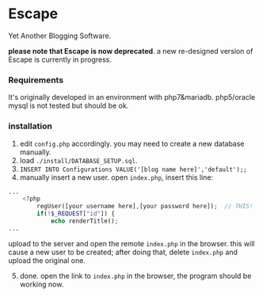 # Escape
Yet Another Blogging Software.

**please note that Escape is now deprecated**. a new re-designed version of Escape is currently in progress.

### Requirements
It's originally developed in an environment with php7&mariadb. php5/oracle mysql is not tested but should be ok.

### installation

1. edit ```config.php``` accordingly. you may need to create a new database manually.
2. load ```./install/DATABASE_SETUP.sql```.
3. ```INSERT INTO Configurations VALUE('[blog name here]','default');;```
4. manually insert a new user.
open ```index.php```, insert this line:
``` php
...
    <?php
 	    regUser([your username here],[your password here]);  // THIS!
        if(!$_REQUEST["id"]) {
            echo renderTitle();
...

```
upload to the server and open the remote ```index.php``` in the browser. this will cause a new user to be created; after doing that, delete ```index.php``` and upload the original one.

5. done. open the link to ```index.php``` in the browser, the program should be working now.

